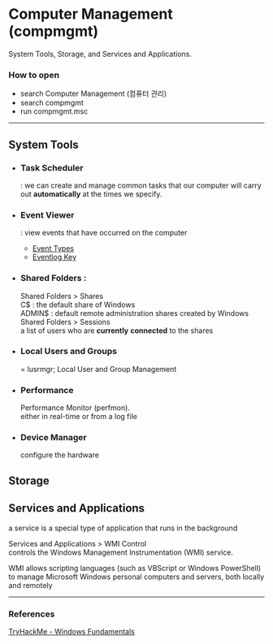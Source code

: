 # Computer Management (compmgmt)

System Tools, Storage, and Services and Applications.

### How to open

* search Computer Management (컴퓨터 관리)
* search compmgmt
* run compmgmt.msc

---

## System Tools

* ### Task Scheduler   
    : we can create and manage common tasks that our computer will carry out **automatically** at the times we specify.  


* ### Event Viewer
  : view events that have occurred on the computer  
     * [Event Types](https://docs.microsoft.com/en-us/windows/win32/eventlog/event-types)  
     * [Eventlog Key](https://docs.microsoft.com/en-us/windows/win32/eventlog/eventlog-key)  


*  ### Shared Folders :   
    Shared Folders > Shares   
    C$ : the default share of Windows    
    ADMIN$ : default remote administration shares created by Windows  
    Shared Folders > Sessions  
    a list of users who are **currently** **connected** to the shares


*  ###  Local Users and Groups   
    = lusrmgr; Local User and Group Management


*  ### Performance  
    Performance Monitor (perfmon).  
    either in real-time or from a log file


*  ### Device Manager  
    configure the hardware



## Storage

## Services and Applications

a service is a special type of application that runs in the background

Services and Applications > WMI Control  
controls the Windows Management Instrumentation (WMI) service.

WMI allows scripting languages (such as VBScript or Windows PowerShell) to manage Microsoft Windows personal computers and servers, both locally and remotely


---
### References
[TryHackMe - Windows Fundamentals](https://tryhackme.com/module/windows-fundamentals)   

